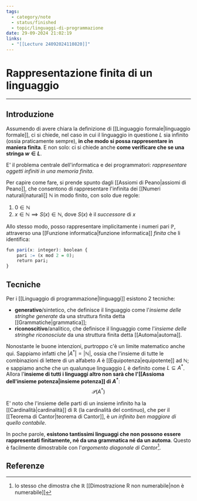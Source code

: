 ```yaml
---
tags:
  - category/note
  - status/finished
  - topic/linguaggi-di-programmazione
date: 29-09-2024 21:02:19
links:
  - "[[Lecture 24092024110820]]"
---
```

# Rappresentazione finita di un linguaggio
---
## Introduzione
Assumendo di avere chiara la definizione di [[Linguaggio formale|linguaggio formale]], ci si chiede, nel caso in cui il linguaggio in questione $L$ sia infinito (ossia praticamente sempre), **in che modo si possa rappresentare in maniera finita**. E non solo: ci si chiede anche **come verificare che se una stringa $w \in L$**.

E' il problema centrale dell'informatica e dei programmatori: _rappresentare oggetti infiniti in una memoria finita_.

Per capire come fare, si prende spunto dagli [[Assiomi di Peano|assiomi di Peano]], che consentono di rappresentare l'infinita dei [[Numeri naturali|naturali]] $\mathbb{N}$ in modo finito, con solo due regole:
1. $0 \in \mathbb{N}$
2. $x \in \mathbb{N} \implies S(x) \in \mathbb{N}$, dove $S(x)$ è il _successore_ di $x$

Allo stesso modo, posso rappresentare implicitamente i numeri pari $\mathbb{P}$, attraverso una [[Funzione informatica|funzione informatica]] _finita_ che li identifica:
```R
fun pari(x: integer): boolean {
	pari := (x mod 2 = 0);
	return pari;
}
```

## Tecniche
Per i [[Linguaggio di programmazione|linguaggi]] esistono 2 tecniche:
- **generativo**/sintetico, che definisce il linguaggio come l'_insieme delle stringhe generate_ da una struttura finita detta [[Grammatiche|grammatica]];
- **riconoscitivo**/analitico, che definisce il linguaggio come l'_insieme delle stringhe riconosciute_ da una struttura finita detta [[Automa|automa]].

Nonostante le buone intenzioni, purtroppo c'è un limite matematico anche qui. Sappiamo infatti che $|A^{*}| = |\mathbb{N}|$, ossia che l'insieme di tutte le combinazioni di lettere di un alfabeto $A$ è [[Equipotenza|equipotente]] ad $\mathbb{N}$; e sappiamo anche che un qualunque linguaggio $L$ è definito come $L \subseteq A^{*}$. Allora l'**insieme di tutti i linguaggi altro non sarà che l'[[Assioma dell'insieme potenza|insieme potenza]] di $A^{*}$**:
$$\mathscr{P}(A^{*})$$

E' noto che l'insieme delle parti di un insieme infinito ha la [[Cardinalità|cardinalità]] di $\mathbb{R}$ (la cardinalità del continuo), che per il [[Teorema di Cantor|teorema di Cantor]], è _un infinito ben maggiore di quello contabile_.

In poche parole, **esistono tantissimi linguaggi che non possono essere rappresentati finitamente, né da una grammatica né da un automa**. Questo è facilmente dimostrabile con l'_argomento diagonale di Cantor_[^1].

## Referenze
[^1]: lo stesso che dimostra che $\mathbb{R}$ [[Dimostrazione R non numerabile|non è numerabile]]